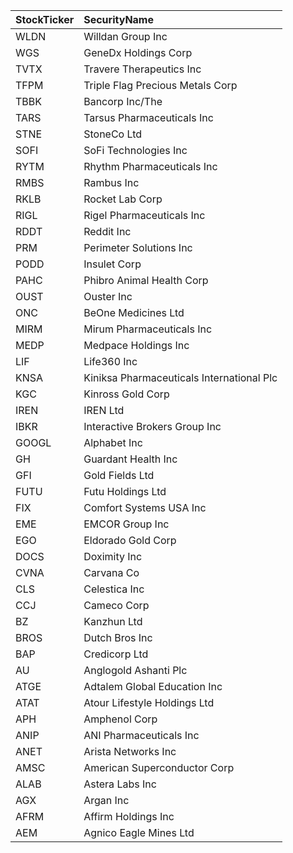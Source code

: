 | StockTicker   | SecurityName                              |
|:--------------|:------------------------------------------|
| WLDN          | Willdan Group Inc                         |
| WGS           | GeneDx Holdings Corp                      |
| TVTX          | Travere Therapeutics Inc                  |
| TFPM          | Triple Flag Precious Metals Corp          |
| TBBK          | Bancorp Inc/The                           |
| TARS          | Tarsus Pharmaceuticals Inc                |
| STNE          | StoneCo Ltd                               |
| SOFI          | SoFi Technologies Inc                     |
| RYTM          | Rhythm Pharmaceuticals Inc                |
| RMBS          | Rambus Inc                                |
| RKLB          | Rocket Lab Corp                           |
| RIGL          | Rigel Pharmaceuticals Inc                 |
| RDDT          | Reddit Inc                                |
| PRM           | Perimeter Solutions Inc                   |
| PODD          | Insulet Corp                              |
| PAHC          | Phibro Animal Health Corp                 |
| OUST          | Ouster Inc                                |
| ONC           | BeOne Medicines Ltd                       |
| MIRM          | Mirum Pharmaceuticals Inc                 |
| MEDP          | Medpace Holdings Inc                      |
| LIF           | Life360 Inc                               |
| KNSA          | Kiniksa Pharmaceuticals International Plc |
| KGC           | Kinross Gold Corp                         |
| IREN          | IREN Ltd                                  |
| IBKR          | Interactive Brokers Group Inc             |
| GOOGL         | Alphabet Inc                              |
| GH            | Guardant Health Inc                       |
| GFI           | Gold Fields Ltd                           |
| FUTU          | Futu Holdings Ltd                         |
| FIX           | Comfort Systems USA Inc                   |
| EME           | EMCOR Group Inc                           |
| EGO           | Eldorado Gold Corp                        |
| DOCS          | Doximity Inc                              |
| CVNA          | Carvana Co                                |
| CLS           | Celestica Inc                             |
| CCJ           | Cameco Corp                               |
| BZ            | Kanzhun Ltd                               |
| BROS          | Dutch Bros Inc                            |
| BAP           | Credicorp Ltd                             |
| AU            | Anglogold Ashanti Plc                     |
| ATGE          | Adtalem Global Education Inc              |
| ATAT          | Atour Lifestyle Holdings Ltd              |
| APH           | Amphenol Corp                             |
| ANIP          | ANI Pharmaceuticals Inc                   |
| ANET          | Arista Networks Inc                       |
| AMSC          | American Superconductor Corp              |
| ALAB          | Astera Labs Inc                           |
| AGX           | Argan Inc                                 |
| AFRM          | Affirm Holdings Inc                       |
| AEM           | Agnico Eagle Mines Ltd                    |